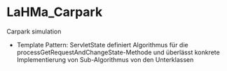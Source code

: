 # LaHMa_Carpark
Carpark simulation
- Template Pattern:
	ServletState definiert Algorithmus für die 
	processGetRequestAndChangeState-Methode	und überlässt 
	konkrete Implementierung von Sub-Algorithmus von
	den Unterklassen